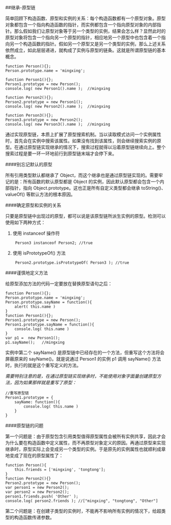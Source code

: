 ##继承-原型链

简单回顾下构造函数、原型和实例的关系：每个构造函数都有一个原型对象。原型对象都包含一个指向构造函数的指针，而实例都包含一个指向原型对象的内部指针。那么假如我们让原型对象等于另一个类型的实例，结果会怎么样？显然此时的原型对象将包含一个指向另一个原型的指针，相应地另一个原型中也包含着一个指向另一个构造函数的指针。假如另一个原型又是另一个类型的实例，那么上述关系依然成立，如此层层递进，就构成了实例与原型的链条。这就是所谓原型链的基本概念。

    function Person(){};
    Person.prototype.name = 'mingxing';
    
    function Person1(){};
    Person1.prototype = new Person();
    console.log( new Person1().name );  //mingxing
    
    function Person2(){};
    Person2.prototype = new Person1();
    console.log( new Person2().name );  //mingxing
    
    function Person3(){};
    Person3.prototype = new Person2();
    console.log( new Person3().name );  //mingxing

通过实现原型链，本质上扩展了原型搜索机制。当以读取模式访问一个实例属性时，首先会在实例中搜索该属性。如果没有找到该属性，则会继续搜索实例的原型。在通过原型链实现继承的情况下，搜索过程就得以沿着原型链继续向上。整个搜索过程是要一环一环地前行到原型链末端才会停下来。

####别忘记默认的原型

所有引用类型默认都继承了 Object，而这个继承也是通过原型链实现的。需要牢记的是：所有函数的默认原型都是 Object 的实例，因此默认原型都会包含一个内部指针，指向 Object.prototype。这也正是所有自定义类型都会继承 toString()、valueOf() 等默认方法的根本原因。

####确定原型和实例的关系

只要是原型链中出现过的原型，都可以说是该原型链所派生实例的原型。检测可以使用如下两种方式：

1. 使用 instanceof 操作符
    
        Person3 instanceof Person2; //true
    
2. 使用 isPrototypeOf() 方法

        Person2.prototype.isPrototypeOf( Person3 ); //true
        
####谨慎地定义方法

给原型添加方法的代码一定要放在替换原型语句之后：

    function Person(){};
    Person.prototype.name = 'mingxing';
    Person.prototype.sayName = function(){
        alert( this.name )
    }
    function Person1(){};
    Person1.prototype = new Person();
    Person1.prototype.sayName = function(){
        console.log( this.name )
    }
    var p1 =  new Person1();
    p1.sayName();   //mingxing
    
实例中第二个 sayName() 是原型链中已经存在的一个方法，但重写这个方法将会屏蔽原来的 sayName()。就是说通过 Person1 的实例 p1 调用 sayName() 方法时，执行的就是这个重写定义的方法。

*需要特别注意的是，在通过原型链实现继承时，不能使用对象字面量创建原型方法，因为如果那样就是重写了原型：*
    
    //重写原型链
    Person1.prototype = {
        sayName: function(){
            console.log( this.name )
        }
    }
    
####原型链的问题

第一个问题是：由于原型包含引用类型值得原型属性会被所有实例共享，因此才会为什么要在构造函数中定义属性，而不再原型对象定义的原因。再通过原型来实现继承时，原型实际上会变成另一个类型的实例。于是原先的实例属性也就顺利成章地变成了现在的原型属性了：

    function Person(){
        this.friends = ['mingxing', 'tongtong'];
    }
    function Person2(){}
    Person2.prototype = new Person();
    var person1 = new Person2();
    var person2 = new Person2();
    person1.friends.push( 'Other' );
    console.log( person2.friends ); //["mingxing", "tongtong", "Other"]
    
第二个问题是：在创建子类型的实例时，不能再不影响所有实例的情况下，给超类型的构造函数传递参数。

